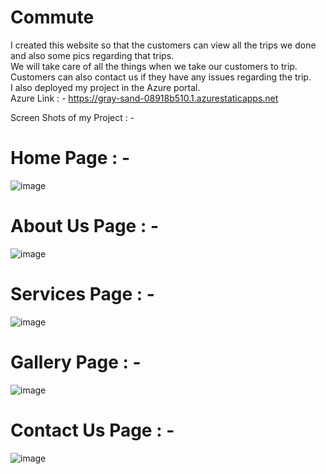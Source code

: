 # Commute
I created this website so that the customers can view all the trips we done and also some pics regarding that trips.\
We will take care of all the things when we take our customers to trip.\
Customers can also contact us if they have any issues regarding the trip.\
I also deployed my project in the Azure portal.\
Azure Link : - https://gray-sand-08918b510.1.azurestaticapps.net

Screen Shots of my Project : - 
# Home Page : -
![image](https://user-images.githubusercontent.com/96164963/174735789-669336d4-e288-411c-bf33-84b7161e1f97.png)

# About Us Page : -
![image](https://user-images.githubusercontent.com/96164963/174735939-6bc415ef-2d27-4223-ad2f-ea301338fda6.png)

# Services Page : -
![image](https://user-images.githubusercontent.com/96164963/174736038-09f77a4f-853f-49e2-82c4-02413843dec3.png)

# Gallery Page : - 
![image](https://user-images.githubusercontent.com/96164963/174736122-b94ed73c-7142-4dbe-a7c4-afc540fcd87a.png)

# Contact Us Page : -
![image](https://user-images.githubusercontent.com/96164963/174736213-38a419cb-7b9e-4441-98b9-1061169bab44.png)
